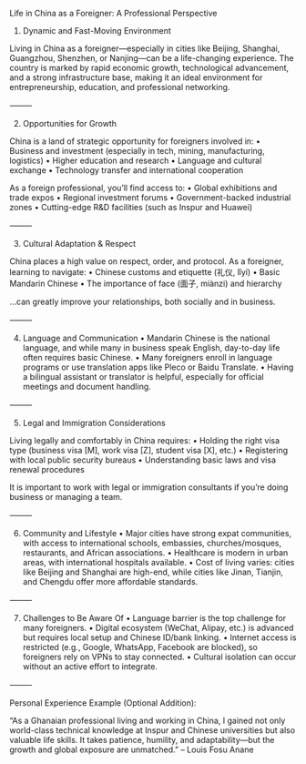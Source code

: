 Life in China as a Foreigner: A Professional Perspective

1. Dynamic and Fast-Moving Environment

Living in China as a foreigner—especially in cities like Beijing, Shanghai, Guangzhou, Shenzhen, or Nanjing—can be a life-changing experience. The country is marked by rapid economic growth, technological advancement, and a strong infrastructure base, making it an ideal environment for entrepreneurship, education, and professional networking.

⸻

2. Opportunities for Growth

China is a land of strategic opportunity for foreigners involved in:
	•	Business and investment (especially in tech, mining, manufacturing, logistics)
	•	Higher education and research
	•	Language and cultural exchange
	•	Technology transfer and international cooperation

As a foreign professional, you’ll find access to:
	•	Global exhibitions and trade expos
	•	Regional investment forums
	•	Government-backed industrial zones
	•	Cutting-edge R&D facilities (such as Inspur and Huawei)

⸻

3. Cultural Adaptation & Respect

China places a high value on respect, order, and protocol. As a foreigner, learning to navigate:
	•	Chinese customs and etiquette (礼仪, lǐyí)
	•	Basic Mandarin Chinese
	•	The importance of face (面子, miànzi) and hierarchy

…can greatly improve your relationships, both socially and in business.

⸻

4. Language and Communication
	•	Mandarin Chinese is the national language, and while many in business speak English, day-to-day life often requires basic Chinese.
	•	Many foreigners enroll in language programs or use translation apps like Pleco or Baidu Translate.
	•	Having a bilingual assistant or translator is helpful, especially for official meetings and document handling.

⸻

5. Legal and Immigration Considerations

Living legally and comfortably in China requires:
	•	Holding the right visa type (business visa [M], work visa [Z], student visa [X], etc.)
	•	Registering with local public security bureaus
	•	Understanding basic laws and visa renewal procedures

It is important to work with legal or immigration consultants if you’re doing business or managing a team.

⸻

6. Community and Lifestyle
	•	Major cities have strong expat communities, with access to international schools, embassies, churches/mosques, restaurants, and African associations.
	•	Healthcare is modern in urban areas, with international hospitals available.
	•	Cost of living varies: cities like Beijing and Shanghai are high-end, while cities like Jinan, Tianjin, and Chengdu offer more affordable standards.

⸻

7. Challenges to Be Aware Of
	•	Language barrier is the top challenge for many foreigners.
	•	Digital ecosystem (WeChat, Alipay, etc.) is advanced but requires local setup and Chinese ID/bank linking.
	•	Internet access is restricted (e.g., Google, WhatsApp, Facebook are blocked), so foreigners rely on VPNs to stay connected.
	•	Cultural isolation can occur without an active effort to integrate.

⸻

Personal Experience Example (Optional Addition):

“As a Ghanaian professional living and working in China, I gained not only world-class technical knowledge at Inspur and Chinese universities but also valuable life skills. It takes patience, humility, and adaptability—but the growth and global exposure are unmatched.”
– Louis Fosu Anane
